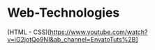 # Web-Technologies

(HTML - CSS)[https://www.youtube.com/watch?v=iG2jotQo9NI&ab_channel=EnvatoTuts%2B]
